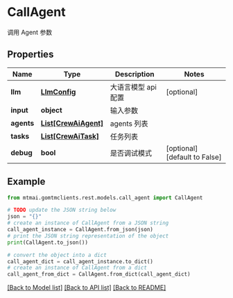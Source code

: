 # CallAgent

调用 Agent 参数

## Properties

Name | Type | Description | Notes
------------ | ------------- | ------------- | -------------
**llm** | [**LlmConfig**](LlmConfig.md) | 大语言模型 api 配置 | [optional] 
**input** | **object** | 输入参数 | 
**agents** | [**List[CrewAiAgent]**](CrewAiAgent.md) | agents 列表 | 
**tasks** | [**List[CrewAiTask]**](CrewAiTask.md) | 任务列表 | 
**debug** | **bool** | 是否调试模式 | [optional] [default to False]

## Example

```python
from mtmai.gomtmclients.rest.models.call_agent import CallAgent

# TODO update the JSON string below
json = "{}"
# create an instance of CallAgent from a JSON string
call_agent_instance = CallAgent.from_json(json)
# print the JSON string representation of the object
print(CallAgent.to_json())

# convert the object into a dict
call_agent_dict = call_agent_instance.to_dict()
# create an instance of CallAgent from a dict
call_agent_from_dict = CallAgent.from_dict(call_agent_dict)
```
[[Back to Model list]](../README.md#documentation-for-models) [[Back to API list]](../README.md#documentation-for-api-endpoints) [[Back to README]](../README.md)


